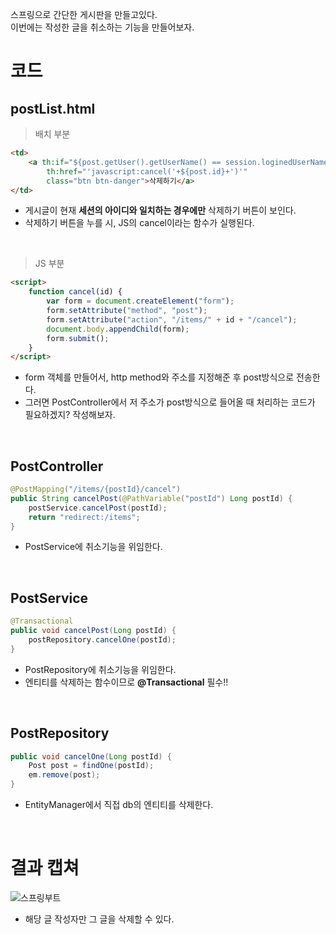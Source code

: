 스프링으로 간단한 게시판을 만들고있다.   
이번에는 작성한 글을 취소하는 기능을 만들어보자.

# 코드

## postList.html

> 배치 부분

```html
<td>
    <a th:if="${post.getUser().getUserName() == session.loginedUserName}" href="#"
        th:href="'javascript:cancel('+${post.id}+')'"
        class="btn btn-danger">삭제하기</a>
</td>
```
- 게시글이 현재 **세션의 아이디와 일치하는 경우에만** 삭제하기 버튼이 보인다.
- 삭제하기 버튼을 누를 시, JS의 cancel이라는 함수가 실행된다.

<br/>

> JS 부분

```html
<script>
    function cancel(id) {
        var form = document.createElement("form");
        form.setAttribute("method", "post");
        form.setAttribute("action", "/items/" + id + "/cancel");
        document.body.appendChild(form);
        form.submit();
    }
</script>
```
- form 객체를 만들어서, http method와 주소를 지정해준 후 post방식으로 전송한다.
- 그러면 PostController에서 저 주소가 post방식으로 들어올 때 처리하는 코드가 필요하겠지? 작성해보자.

<br/>

## PostController

```java
@PostMapping("/items/{postId}/cancel")
public String cancelPost(@PathVariable("postId") Long postId) {
    postService.cancelPost(postId);
    return "redirect:/items";
}
```
- PostService에 취소기능을 위임한다.

<br/>


## PostService

```java
@Transactional
public void cancelPost(Long postId) {
    postRepository.cancelOne(postId);
}
```
- PostRepository에 취소기능을 위임한다.
- 엔티티를 삭제하는 함수이므로 **@Transactional** 필수!!

<br/>

## PostRepository

```java
public void cancelOne(Long postId) {
    Post post = findOne(postId);
    em.remove(post);
}
```
- EntityManager에서 직접 db의 엔티티를 삭제한다.

<br/>

# 결과 캡쳐
![스프링부트](https://user-images.githubusercontent.com/97036481/180595197-593ec1ac-8852-4cf8-b238-9fa2ec10c9ab.png)
- 해당 글 작성자만 그 글을 삭제할 수 있다.
